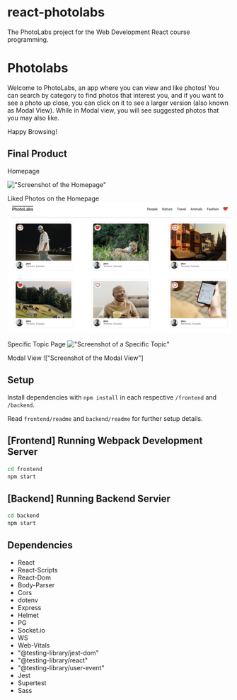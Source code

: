 # react-photolabs
The PhotoLabs project for the Web Development React course programming.

# Photolabs

Welcome to PhotoLabs, an app where you can view and like photos! 
You can search by category to find photos that interest you, and if you want to see a photo up close, you can click on it to see a larger version (also known as Modal View).
While in Modal view, you will see suggested photos that you may also like.

Happy Browsing!

## Final Product

Homepage

!["Screenshot of the Homepage"](https://github.com/klemaire23/photolabs/blob/main/frontend/public/imagesForReadMe/photolabs-homepage.png?raw=true)

Liked Photos on the Homepage
!["Screenshot of the Homepage"](https://github.com/klemaire23/photolabs/blob/main/frontend/public/imagesForReadMe/photolabs-homepage-liked-photos.png?raw=true)

Specific Topic Page
!["Screenshot of a Specific Topic"](https://github.com/klemaire23/photolabs/blob/main/frontend/public/imagesForReadMe/photolabs-specific-topic.png?raw=true)

Modal View
!["Screenshot of the Modal View"]


## Setup

Install dependencies with `npm install` in each respective `/frontend` and `/backend`.

Read `frontend/readme` and `backend/readme` for further setup details.

## [Frontend] Running Webpack Development Server

```sh
cd frontend
npm start
```

## [Backend] Running Backend Servier

```sh
cd backend
npm start
```

## Dependencies

- React
- React-Scripts
- React-Dom
- Body-Parser 
- Cors
- dotenv
- Express
- Helmet
- PG
- Socket.io
- WS
- Web-Vitals
- "@testing-library/jest-dom"
- "@testing-library/react"
- "@testing-library/user-event"
- Jest
- Supertest
- Sass



